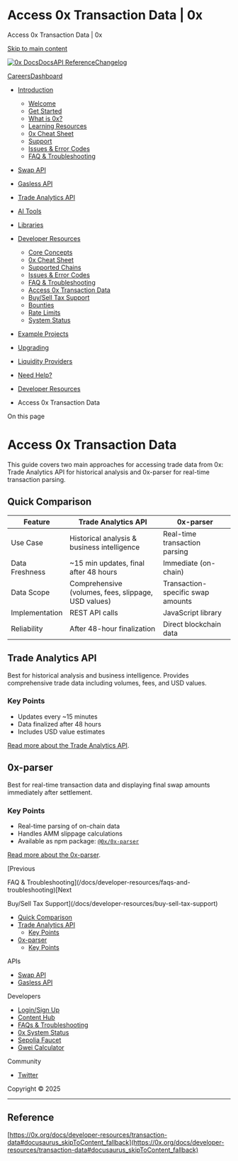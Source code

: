 # Access 0x Transaction Data | 0x

Access 0x Transaction Data | 0x




[Skip to main content](#docusaurus_skipToContent_fallback)

[![0x Docs](/docs/img/0x-logo.png)](/docs/)[Docs](/docs/introduction/welcome)[API Reference](/docs/api)[Changelog](/docs/changelog/)

[Careers](https://0x.org/careers#open-positions)[Dashboard](https://dashboard.0x.org/)

* [Introduction](/docs/category/introduction)

  + [Welcome](/docs/introduction/welcome)
  + [Get Started](/docs/introduction/getting-started)
  + [What is 0x?](/docs/introduction/introduction-to-0x)
  + [Learning Resources](/docs/introduction/guides)
  + [0x Cheat Sheet](/docs/introduction/0x-cheat-sheet)
  + [Support](/docs/introduction/community)
  + [Issues & Error Codes](/docs/introduction/api-issues)
  + [FAQ & Troubleshooting](/docs/developer-resources/faqs-and-troubleshooting)
* [Swap API](/docs/category/swap-api)
* [Gasless API](/docs/category/gasless-api)
* [Trade Analytics API](/docs/category/trade-analytics-api)
* [AI Tools](/docs/category/ai-tools)
* [Libraries](/docs/category/libraries)
* [Developer Resources](/docs/category/developer-resources)

  + [Core Concepts](/docs/category/core-concepts)
  + [0x Cheat Sheet](/docs/introduction/0x-cheat-sheet)
  + [Supported Chains](/docs/developer-resources/supported-chains)
  + [Issues & Error Codes](/docs/introduction/api-issues)
  + [FAQ & Troubleshooting](/docs/developer-resources/faqs-and-troubleshooting)
  + [Access 0x Transaction Data](/docs/developer-resources/transaction-data)
  + [Buy/Sell Tax Support](/docs/developer-resources/buy-sell-tax-support)
  + [Bounties](/docs/developer-resources/bounties)
  + [Rate Limits](/docs/developer-resources/rate-limits)
  + [System Status](https://status.0x.org/)
* [Example Projects](https://github.com/0xProject/0x-examples)
* [Upgrading](/docs/upgrading)
* [Liquidity Providers](/docs/category/liquidity-providers)
* [Need Help?](/docs/category/need-help)

* [Developer Resources](/docs/category/developer-resources)
* Access 0x Transaction Data

On this page

# Access 0x Transaction Data

This guide covers two main approaches for accessing trade data from 0x: Trade Analytics API for historical analysis and 0x-parser for real-time transaction parsing.

## Quick Comparison[​](#quick-comparison "Direct link to Quick Comparison")

| Feature | Trade Analytics API | 0x-parser |
| --- | --- | --- |
| Use Case | Historical analysis & business intelligence | Real-time transaction parsing |
| Data Freshness | ~15 min updates, final after 48 hours | Immediate (on-chain) |
| Data Scope | Comprehensive (volumes, fees, slippage, USD values) | Transaction-specific swap amounts |
| Implementation | REST API calls | JavaScript library |
| Reliability | After 48-hour finalization | Direct blockchain data |

## Trade Analytics API[​](#trade-analytics-api "Direct link to Trade Analytics API")

Best for historical analysis and business intelligence. Provides comprehensive trade data including volumes, fees, and USD values.

### Key Points[​](#key-points "Direct link to Key Points")

* Updates every ~15 minutes
* Data finalized after 48 hours
* Includes USD value estimates

[Read more about the Trade Analytics API](https://0x.org/docs/trade-analytics-api/introduction).

## 0x-parser[​](#0x-parser "Direct link to 0x-parser")

Best for real-time transaction data and displaying final swap amounts immediately after settlement.

### Key Points[​](#key-points-1 "Direct link to Key Points")

* Real-time parsing of on-chain data
* Handles AMM slippage calculations
* Available as npm package: [`@0x/0x-parser`](https://www.npmjs.com/package/@0x/0x-parser)

[Read more about the 0x-parser](https://0x.org/docs/0x-swap-api/advanced-topics/0x-parser).

[Previous

FAQ & Troubleshooting](/docs/developer-resources/faqs-and-troubleshooting)[Next

Buy/Sell Tax Support](/docs/developer-resources/buy-sell-tax-support)

* [Quick Comparison](#quick-comparison)
* [Trade Analytics API](#trade-analytics-api)
  + [Key Points](#key-points)
* [0x-parser](#0x-parser)
  + [Key Points](#key-points-1)

APIs

* [Swap API](/docs/category/swap-api)
* [Gasless API](/docs/category/gasless-api)

Developers

* [Login/Sign Up](https://dashboard.0x.org/)
* [Content Hub](https://www.0x.org/content-hub)
* [FAQs & Troubleshooting](/docs/developer-resources/faqs-and-troubleshooting)
* [0x System Status](https://status.0x.org/)
* [Sepolia Faucet](https://sepoliafaucet.com/)
* [Gwei Calculator](https://www.alchemy.com/gwei-calculator)

Community

* [Twitter](https://twitter.com/0xproject)

Copyright © 2025

---

## Reference
[https://0x.org/docs/developer-resources/transaction-data#docusaurus_skipToContent_fallback](https://0x.org/docs/developer-resources/transaction-data#docusaurus_skipToContent_fallback)
